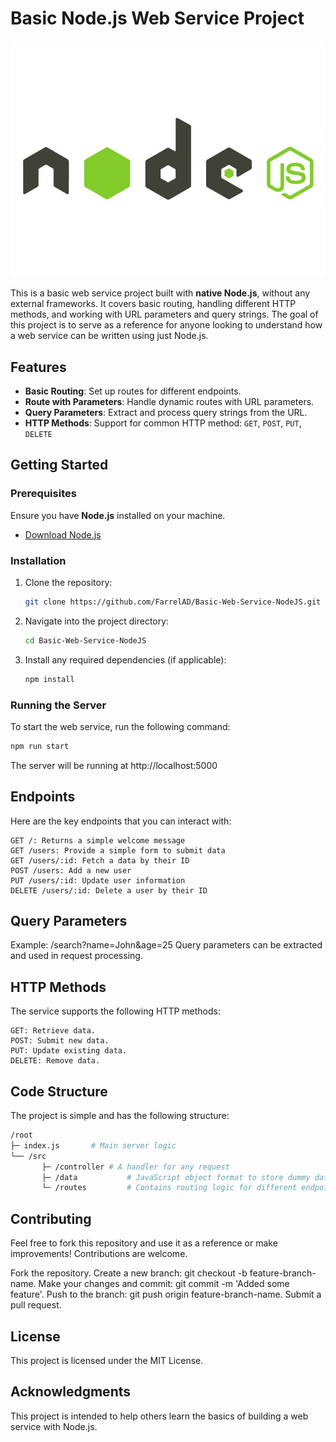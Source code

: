 # Basic Node.js Web Service Project

![NodeJS](docs/img/nodejs.jpg)

This is a basic web service project built with **native Node.js**, without any external frameworks. It covers basic routing, handling different HTTP methods, and working with URL parameters and query strings. The goal of this project is to serve as a reference for anyone looking to understand how a web service can be written using just Node.js.

## Features

- **Basic Routing**: Set up routes for different endpoints.
- **Route with Parameters**: Handle dynamic routes with URL parameters.
- **Query Parameters**: Extract and process query strings from the URL.
- **HTTP Methods**: Support for common HTTP method: `GET`, `POST`, `PUT`, `DELETE`

## Getting Started

### Prerequisites

Ensure you have **Node.js** installed on your machine.

- [Download Node.js](https://nodejs.org/en/download/)

### Installation

1. Clone the repository:
    ```bash
    git clone https://github.com/FarrelAD/Basic-Web-Service-NodeJS.git
    ```
2. Navigate into the project directory:
    ```bash
    cd Basic-Web-Service-NodeJS
    ```
3. Install any required dependencies (if applicable):
    ```bash
    npm install
    ```

### Running the Server

To start the web service, run the following command:

```bash
npm run start
```
The server will be running at http://localhost:5000

## Endpoints
Here are the key endpoints that you can interact with:

```
GET /: Returns a simple welcome message
GET /users: Provide a simple form to submit data
GET /users/:id: Fetch a data by their ID
POST /users: Add a new user
PUT /users/:id: Update user information
DELETE /users/:id: Delete a user by their ID
```

## Query Parameters
Example: /search?name=John&age=25
Query parameters can be extracted and used in request processing.

## HTTP Methods
The service supports the following HTTP methods:

```
GET: Retrieve data.
POST: Submit new data.
PUT: Update existing data.
DELETE: Remove data.
```

## Code Structure
The project is simple and has the following structure:

```bash
/root
├─ index.js       # Main server logic
└── /src
       ├─ /controller # A handler for any request
       ├─ /data           # JavaScript object format to store dummy data
       └─ /routes         # Contains routing logic for different endpoints
```

## Contributing
Feel free to fork this repository and use it as a reference or make improvements! Contributions are welcome.

Fork the repository.
Create a new branch: git checkout -b feature-branch-name.
Make your changes and commit: git commit -m 'Added some feature'.
Push to the branch: git push origin feature-branch-name.
Submit a pull request.

## License
This project is licensed under the MIT License.

## Acknowledgments
This project is intended to help others learn the basics of building a web service with Node.js.